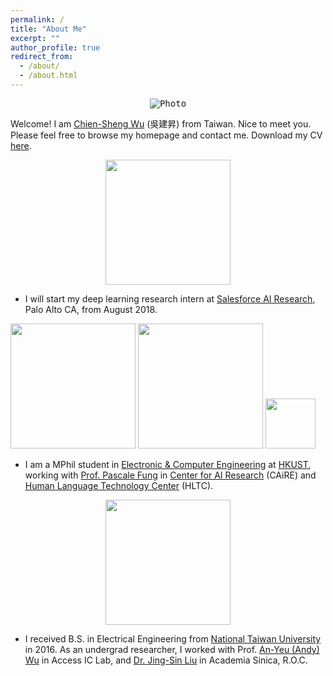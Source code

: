 ```yaml
---
permalink: /
title: "About Me"
excerpt: ""
author_profile: true
redirect_from: 
  - /about/
  - /about.html
---
```


<!-- News
========
* Apr 2018 : Our paper *Mem2Seq: Effectively Incorporating Knowledge Bases into End-to-End Task-Oriented Dialog Systems* by ACL 2018 
* Jan 2018 : Our paper *End-to-End Dynamic Query Memory Network for Entity-Value Independent Task-oriented Dialog* by ICASSP 2018 
* Nov 2017 : Our work *End-to-End Recurrent Entity Network for Entity-Value Independent Goal-Oriented Dialog Learning* got 2nd place in DSTC6  --> 

<p align="center">
  <kbd><img src="https://jasonwu0731.github.io/images/HKUST.JPEG" alt="Photo"/></kbd>
</p>

Welcome! I am [Chien-Sheng Wu](https://jasonwu0731.github.io) (吳建昇) from Taiwan. Nice to meet you. Please feel free to browse my homepage and contact me. Download my CV <a href="files/academiccv-jasonwu.pdf" target="_blank">here</a>.

<p align="center">
<img src="https://jasonwu0731.github.io/images/salesforce-research.png" width="200">
</p>

* I will start my deep learning research intern at [Salesforce AI Research](https://www.salesforce.com/products/einstein/ai-research/), Palo Alto CA, from August 2018.

<p align="center">
  <div >
  <img src="https://jasonwu0731.github.io/images/logo_ust.png" width="200">
  <img src="https://jasonwu0731.github.io/images/logo_caire.jpg" width="200">
  <img src="https://jasonwu0731.github.io/images/logo_hltc.jpg" width="80">
  </div>
</p>
  
* I am a MPhil student in [Electronic & Computer Engineering](http://www.ece.ust.hk/ece.php) at [HKUST](http://www.ust.hk/zh-hant/), working with [Prof. Pascale Fung](http://www.ece.ust.hk/~pascale/) in [Center for AI Research](http://www.vprg.ust.hk/rgs/eng/centers_n_institutes/centers.html) (CAiRE) and [Human Language Technology Center](https://www.cse.ust.hk/~hltc/) (HLTC).

<p align="center">
<img src="https://jasonwu0731.github.io/images/logo_ntu.png" width="200">
</p>

* I received B.S. in Electrical Engineering from [National Taiwan University](http://www.ntu.edu.tw/english/) in 2016. As an undergrad researcher, I worked with Prof. [An-Yeu (Andy) Wu](http://access.ee.ntu.edu.tw/) in Access IC Lab, and [Dr. Jing-Sin Liu](http://www.iis.sinica.edu.tw/pages/liu/) in Academia Sinica, R.O.C.


<!-- Dream Big, then try my best to Do Bigger. Please feel free to browse through my profile and contact me.  style="color: #ff0000;" -->



<!-- For more info
------
More info about configuring academicpages can be found in [the guide](https://academicpages.github.io/markdown/). The [guides for the Minimal Mistakes theme](https://mmistakes.github.io/minimal-mistakes/docs/configuration/) (which this theme was forked from) might also be helpful. -->
